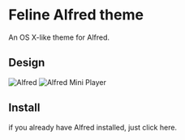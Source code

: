 # Feline Alfred theme

An OS X-like theme for Alfred.

## Design
![Alfred](https://raw.github.com/caiogondim/feline-alfred-theme/master/alfred.png)
![Alfred Mini Player](https://raw.github.com/caiogondim/feline-alfred-theme/master/alfred-mini-player.png)

## Install
if you already have Alfred installed, just click here.